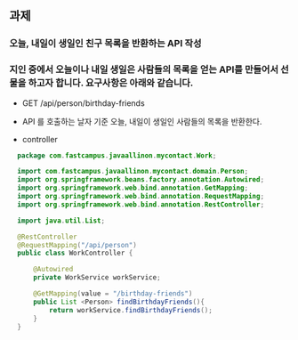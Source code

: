## 과제
### 오늘, 내일이 생일인 친구 목록을 반환하는 API 작성
### 지인 중에서 오늘이나 내일 생일은 사람들의 목록을 얻는 API를 만들어서 선물을 하고자 합니다. 요구사항은 아래와 같습니다.
- GET /api/person/birthday-friends
- API 를 호출하는 날자 기준  오늘, 내일이 생일인 사람들의 목록을 반환한다.

- controller
```java
  package com.fastcampus.javaallinon.mycontact.Work;

  import com.fastcampus.javaallinon.mycontact.domain.Person;
  import org.springframework.beans.factory.annotation.Autowired;
  import org.springframework.web.bind.annotation.GetMapping;
  import org.springframework.web.bind.annotation.RequestMapping;
  import org.springframework.web.bind.annotation.RestController;

  import java.util.List;

  @RestController
  @RequestMapping("/api/person")
  public class WorkController {

      @Autowired
      private WorkService workService;

      @GetMapping(value = "/birthday-friends")
      public List <Person> findBirthdayFriends(){
          return workService.findBirthdayFriends();
      }
  }
```
